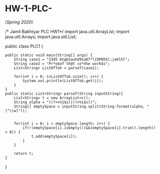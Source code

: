 # HW-1-PLC-
/*Spring 2020*/

/* Jamil Bakhtyar PLC HW1*/
import java.util.ArrayList;
import java.util.Arrays;
import java.util.List;


public class PLC1 {

	public static void main(String[] args) {
		String case1 = "2345 6tgbsauhd9sa67*l{OPKDSl;jaklhl";
		String case2 = "Pr*o$of th@t co*d%e work$s";
		List<String> ListOfTok = parseT(case1);
		
		for(int i = 0; i<ListOfTok.size(); i++) {
			System.out.println(ListOfTok.get(i));
		}
	}
	public static List<String> parseT(String inputString){
		List<String> t = new ArrayList<>();
		String alpha = "((?<=%1$s)|(?=%1$s))";
		String[] emptySpace = inputString.split(String.format(alpha, "[^\\w]"));
		
		
		for(int i = 0; i < emptySpace.length; i++) {
			if(!(emptySpace[i].isEmpty())&&(emptySpace[i].trim().length() > 0)) {
				t.add(emptySpace[i]);
			}
		}
		
		return t;
	}

}
